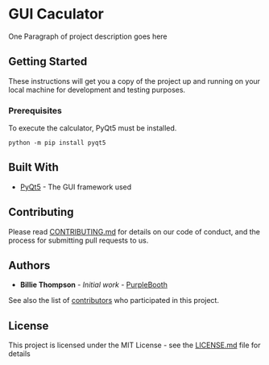 # GUI Caculator

One Paragraph of project description goes here

## Getting Started

These instructions will get you a copy of the project up and running on your local machine for development and testing purposes. 
### Prerequisites

To execute the calculator, PyQt5 must be installed.

```
python -m pip install pyqt5
```

## Built With

* [PyQt5](http://www.dropwizard.io/1.0.2/docs/) - The GUI framework used

## Contributing

Please read [CONTRIBUTING.md](https://github.com/kimdozzi/gui_calculator/blob/main/CONTRIBUTIONG.md) for details on our code of conduct, and the process for submitting pull requests to us.

## Authors

* **Billie Thompson** - *Initial work* - [PurpleBooth](https://github.com/PurpleBooth)

See also the list of [contributors](https://github.com/your/project/contributors) who participated in this project.

## License

This project is licensed under the MIT License - see the [LICENSE.md](LICENSE.md) file for details
